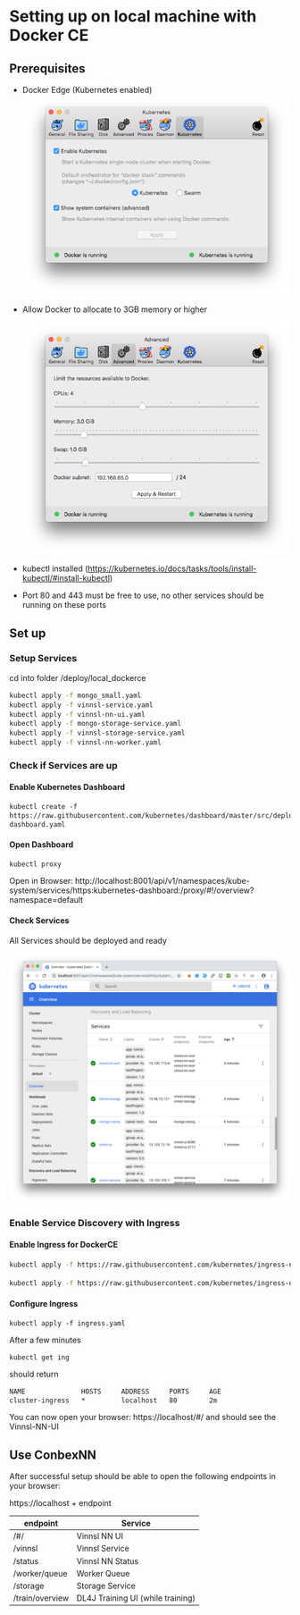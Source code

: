 # Setting up on local machine with Docker CE

## Prerequisites

- Docker Edge (Kubernetes enabled)![docker-kub](img/docker-kub.png)

- Allow Docker to allocate to 3GB memory or higher

   ![docker-ram](img/docker-ram.png)

- kubectl installed (https://kubernetes.io/docs/tasks/tools/install-kubectl/#install-kubectl)

- Port 80 and 443 must be free to use, no other services should be running on these ports

## Set up

### Setup Services

cd into folder /deploy/local_dockerce

```bash
kubectl apply -f mongo_small.yaml
kubectl apply -f vinnsl-service.yaml
kubectl apply -f vinnsl-nn-ui.yaml
kubectl apply -f mongo-storage-service.yaml
kubectl apply -f vinnsl-storage-service.yaml
kubectl apply -f vinnsl-nn-worker.yaml
```

### Check if Services are up

#### Enable Kubernetes Dashboard

```
kubectl create -f https://raw.githubusercontent.com/kubernetes/dashboard/master/src/deploy/recommended/kubernetes-dashboard.yaml
```

#### Open Dashboard

```
kubectl proxy
```

Open in Browser: http://localhost:8001/api/v1/namespaces/kube-system/services/https:kubernetes-dashboard:/proxy/#!/overview?namespace=default

#### Check Services

All Services should be deployed and ready

![kub-dash-up](img/kub-dash-up.png)

### Enable Service Discovery with Ingress

#### Enable Ingress for DockerCE

```bash
kubectl apply -f https://raw.githubusercontent.com/kubernetes/ingress-nginx/master/deploy/mandatory.yaml

kubectl apply -f https://raw.githubusercontent.com/kubernetes/ingress-nginx/master/deploy/provider/cloud-generic.yaml
```

#### Configure Ingress

```
kubectl apply -f ingress.yaml
```

After a few minutes 

```
kubectl get ing
```

should return

```
NAME              HOSTS     ADDRESS     PORTS     AGE
cluster-ingress   *         localhost   80        2m
```

You can now open your browser: https://localhost/#/ and should see the Vinnsl-NN-UI

## Use ConbexNN

After successful setup should be able to open the following endpoints in your browser:

https://localhost + endpoint

| endpoint        | Service                           |
| --------------- | --------------------------------- |
| /#/             | Vinnsl NN UI                      |
| /vinnsl         | Vinnsl Service                    |
| /status         | Vinnsl NN Status                  |
| /worker/queue   | Worker Queue                      |
| /storage        | Storage Service                   |
| /train/overview | DL4J Training UI (while training) |

 